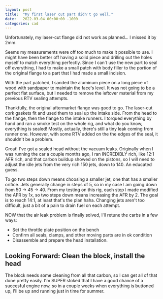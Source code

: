 ```yaml
---
layout: post
title:  "My first laser cut part didn't go well."
date:   2022-03-04 00:00:00 -1000
categories: cad
---
```


Unfortunately, my laser-cut flange did not work as planned... I missed it by 2mm.

Seems my measurements were off too much to make it possible to use. I might have been better off having a solid piece and drilling out the holes myself to match everything perfectly. Since I can't use the new part to seal off everything, I had to make a small patch with body filler to the portion of the original flange to a part that I had made a small incision.

With the part patched, I sanded the aluminum piece on a long piece of wood with sandpaper to maintain the face's level. It was not going to be a perfect flat surface, but I needed to remove the leftover material from my previous RTV sealing attempts.

Thankfully, the original aftermarket flange was good to go. The laser-cut cork gaskets fit and used them to seal up the intake side. From the head to the flange, then the flange to the intake runners. I torqued everything by hand and ran a smoke test on the whole rig, and what do you know, everything is sealed! Mostly, actually, there's still a tiny leak coming from runner one. However, with some RTV added on the the edges of the seal, it shouldn't be a problem.

Great! I've got a sealed head without the vacuum leaks. Originally when I was running the car a couple months ago, I ran INCREDIBLY rich, like 12:1 AFR rich, and that carbon buildup showed on the pistons, so I will need to adjust the idle jets from the very rich 150 jets, down to 140. An educated guess.

To go two steps down means choosing a smaller jet, one that has a smaller orifice. Jets generally change in steps of 5, so in my case I am going down from 50 -> 45 -> 40. From my testing on this rig, each step I made modified the AFR by 1x, so two steps down means increasing the AFR by 2. The goal is to reach 14:1, at least that's the plan haha. Changing jets aren't too difficult, just a bit of a pain to drain fuel on each attempt.

NOW that the air leak problem is finally solved, I'll retune the carbs in a few ways:
- Set the throttle plate position on the bench
- Confirm all seals, clamps, and other moving parts are  in ok condition
- Disassemble and prepare the head installation.

## Looking Forward: Clean the block, install the head

The block needs some cleaning from all that carbon, so I can get all of that done pretty easily. I'm SUPER stoked that I have a good chance of a succesful engine now, so in a couple weeks when everything is buttoned up, I'll be up and running just in time for summer.